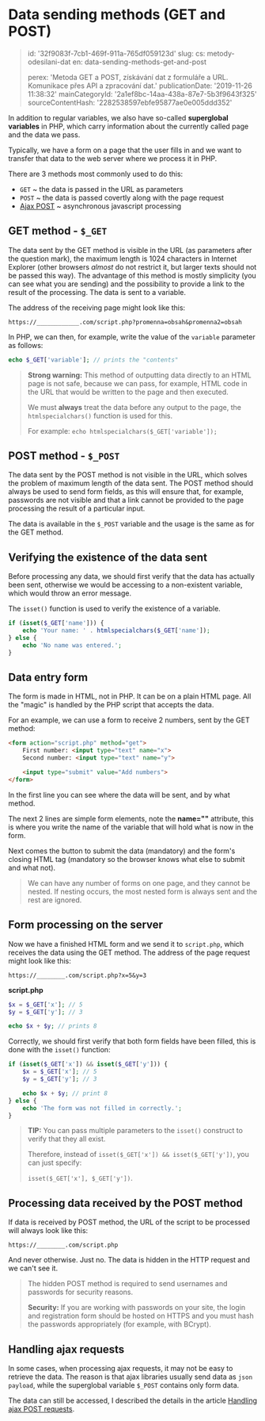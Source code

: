 Data sending methods (GET and POST)
===================================

> id: '32f9083f-7cb1-469f-911a-765df059123d'
> slug:
> 	cs: metody-odesilani-dat
> 	en: data-sending-methods-get-and-post
> 
> perex: 'Metoda GET a POST, získávání dat z formuláře a URL. Komunikace přes API a zpracování dat.'
> publicationDate: '2019-11-26 11:38:32'
> mainCategoryId: '2a1ef8bc-14aa-438a-87e7-5b3f9643f325'
> sourceContentHash: '2282538597ebfe95877ae0e005ddd352'

In addition to regular variables, we also have so-called **superglobal variables** in PHP, which carry information about the currently called page and the data we pass.

Typically, we have a form on a page that the user fills in and we want to transfer that data to the web server where we process it in PHP.

There are 3 methods most commonly used to do this:

- `GET` ~ the data is passed in the URL as parameters
- `POST` ~ the data is passed covertly along with the page request
- <a href="/ajax-post">Ajax POST</a> ~ asynchronous javascript processing

GET method - `$_GET`
--------------------

The data sent by the GET method is visible in the URL (as parameters after the question mark), the maximum length is 1024 characters in Internet Explorer (other browsers *almost* do not restrict it, but larger texts should not be passed this way). The advantage of this method is mostly simplicity (you can see what you are sending) and the possibility to provide a link to the result of the processing. The data is sent to a variable.

The address of the receiving page might look like this:

`https://____________.com/script.php?promenna=obsah&promenna2=obsah`

In PHP, we can then, for example, write the value of the `variable` parameter as follows:

```php
echo $_GET['variable']; // prints the "contents"
```

> **Strong warning:** This method of outputting data directly to an HTML page is not safe, because we can pass, for example, HTML code in the URL that would be written to the page and then executed.
>
> We must **always** treat the data before any output to the page, the `htmlspecialchars()` function is used for this.
>
> For example: `echo htmlspecialchars($_GET['variable']);`

POST method - `$_POST`
----------------------

The data sent by the POST method is not visible in the URL, which solves the problem of maximum length of the data sent. The POST method should always be used to send form fields, as this will ensure that, for example, passwords are not visible and that a link cannot be provided to the page processing the result of a particular input.

The data is available in the `$_POST` variable and the usage is the same as for the GET method.

Verifying the existence of the data sent
--------------------------------

Before processing any data, we should first verify that the data has actually been sent, otherwise we would be accessing
 to a non-existent variable, which would throw an error message.

The `isset()` function is used to verify the existence of a variable.

```php
if (isset($_GET['name'])) {
    echo 'Your name: ' . htmlspecialchars($_GET['name']);
} else {
    echo 'No name was entered.';
}
```

Data entry form
------------------------

The form is made in HTML, not in PHP. It can be on a plain HTML page. All the "magic" is handled by the PHP script that accepts the data.

For an example, we can use a form to receive 2 numbers, sent by the GET method:

```html
<form action="script.php" method="get">
    First number: <input type="text" name="x">
    Second number: <input type="text" name="y">

    <input type="submit" value="Add numbers">
</form>
```

In the first line you can see where the data will be sent, and by what method.

The next 2 lines are simple form elements, note the **name=""** attribute, this is where you write the name of the variable that will hold what is now in the form.

Next comes the button to submit the data (mandatory) and the form's closing HTML tag (mandatory so the browser knows what else to submit and what not).

> We can have any number of forms on one page, and they cannot be nested. If nesting occurs, the most nested form is always sent and the rest are ignored.

Form processing on the server
-------------------------------

Now we have a finished HTML form and we send it to `script.php`, which receives the data using the GET method. The address of the page request might look like this:

`https://________.com/script.php?x=5&y=3`

**script.php**

```php
$x = $_GET['x']; // 5
$y = $_GET['y']; // 3

echo $x + $y; // prints 8
```

Correctly, we should first verify that both form fields have been filled, this is done with the `isset()` function:

```php
if (isset($_GET['x']) && isset($_GET['y'])) {
    $x = $_GET['x']; // 5
    $y = $_GET['y']; // 3

    echo $x + $y; // print 8
} else {
    echo 'The form was not filled in correctly.';
}
```

> **TIP:** You can pass multiple parameters to the `isset()` construct to verify that they all exist.
>
> Therefore, instead of `isset($_GET['x']) && isset($_GET['y'])`, you can just specify:
>
> `isset($_GET['x'], $_GET['y'])`.

Processing data received by the POST method
--------------------------------------

If data is received by POST method, the URL of the script to be processed will always look like this:

`https://________.com/script.php`

And never otherwise. Just no. The data is hidden in the HTTP request and we can't see it.

> The hidden POST method is required to send usernames and passwords for security reasons.
>
> **Security:** If you are working with passwords on your site, the login and registration form should be hosted on HTTPS and you must hash the passwords appropriately (for example, with BCrypt).

Handling ajax requests
------------------------------

In some cases, when processing ajax requests, it may not be easy to retrieve the data. The reason is that ajax libraries usually send data as `json payload`, while the superglobal variable `$_POST` contains only form data.

The data can still be accessed, I described the details in the article <a href="/ajax-post">Handling ajax POST requests</a>.
